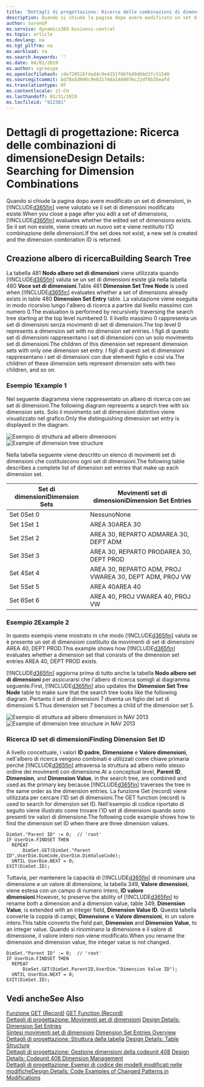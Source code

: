 ```yaml
---
title: 'Dettagli di progettazione: Ricerca delle combinazioni di dimensione | Microsoft Docs'
description: Quando si chiude la pagina dopo avere modificato un set di dimensioni, in Business Central viene valutato se il set di dimensioni modificato esiste. Se il set non esiste, viene creato un nuovo set e viene restituito l'ID combinazione delle dimensioni.
author: SorenGP
ms.service: dynamics365-business-central
ms.topic: article
ms.devlang: na
ms.tgt_pltfrm: na
ms.workload: na
ms.search.keywords: ''
ms.date: 04/01/2019
ms.author: sgroespe
ms.openlocfilehash: cde720526fdad4c9e4352f08f649d6bd3fc51540
ms.sourcegitcommit: bd78a5d990c9e83174da1409076c22df8b35eafd
ms.translationtype: HT
ms.contentlocale: it-CH
ms.lasthandoff: 03/31/2019
ms.locfileid: "912381"
---
```

# <a name="design-details-searching-for-dimension-combinations"></a><span data-ttu-id="93018-104">Dettagli di progettazione: Ricerca delle combinazioni di dimensione</span><span class="sxs-lookup"><span data-stu-id="93018-104">Design Details: Searching for Dimension Combinations</span></span>
<span data-ttu-id="93018-105">Quando si chiude la pagina dopo avere modificato un set di dimensioni, in [!INCLUDE[d365fin](includes/d365fin_md.md)] viene valutato se il set di dimensioni modificato esiste.</span><span class="sxs-lookup"><span data-stu-id="93018-105">When you close a page after you edit a set of dimensions, [!INCLUDE[d365fin](includes/d365fin_md.md)] evaluates whether the edited set of dimensions exists.</span></span> <span data-ttu-id="93018-106">Se il set non esiste, viene creato un nuovo set e viene restituito l'ID combinazione delle dimensioni.</span><span class="sxs-lookup"><span data-stu-id="93018-106">If the set does not exist, a new set is created and the dimension combination ID is returned.</span></span>  

## <a name="building-search-tree"></a><span data-ttu-id="93018-107">Creazione albero di ricerca</span><span class="sxs-lookup"><span data-stu-id="93018-107">Building Search Tree</span></span>  
 <span data-ttu-id="93018-108">La tabella 481 **Nodo albero set di dimensioni** viene utilizzata quando [!INCLUDE[d365fin](includes/d365fin_md.md)] valuta se un set di dimensioni esiste già nella tabella 480 **Voce set di dimensioni**.</span><span class="sxs-lookup"><span data-stu-id="93018-108">Table 481 **Dimension Set Tree Node** is used when [!INCLUDE[d365fin](includes/d365fin_md.md)] evaluates whether a set of dimensions already exists in table 480 **Dimension Set Entry** table.</span></span> <span data-ttu-id="93018-109">La valutazione viene eseguita in modo ricorsivo lungo l'albero di ricerca a partire dal livello massimo con numero 0.</span><span class="sxs-lookup"><span data-stu-id="93018-109">The evaluation is performed by recursively traversing the search tree starting at the top level numbered 0.</span></span> <span data-ttu-id="93018-110">Il livello massimo 0 rappresenta un set di dimensioni senza movimenti di set di dimensioni.</span><span class="sxs-lookup"><span data-stu-id="93018-110">The top level 0 represents a dimension set with no dimension set entries.</span></span> <span data-ttu-id="93018-111">I figli di questo set di dimensioni rappresentano i set di dimensioni con un solo movimento set di dimensioni.</span><span class="sxs-lookup"><span data-stu-id="93018-111">The children of this dimension set represent dimension sets with only one dimension set entry.</span></span> <span data-ttu-id="93018-112">I figli di questi set di dimensioni rappresentano i set di dimensioni con due elementi figlio e così via.</span><span class="sxs-lookup"><span data-stu-id="93018-112">The children of these dimension sets represent dimension sets with two children, and so on.</span></span>  

### <a name="example-1"></a><span data-ttu-id="93018-113">Esempio 1</span><span class="sxs-lookup"><span data-stu-id="93018-113">Example 1</span></span>  
 <span data-ttu-id="93018-114">Nel seguente diagramma viene rappresentato un albero di ricerca con sei set di dimensioni.</span><span class="sxs-lookup"><span data-stu-id="93018-114">The following diagram represents a search tree with six dimension sets.</span></span> <span data-ttu-id="93018-115">Solo il movimento set di dimensioni distintivo viene visualizzato nel grafico.</span><span class="sxs-lookup"><span data-stu-id="93018-115">Only the distinguishing dimension set entry is displayed in the diagram.</span></span>  

 <span data-ttu-id="93018-116">![Esempio di struttura ad albero dimensioni](media/nav2013_dimension_tree.png "Esempio di struttura ad albero dimensioni")</span><span class="sxs-lookup"><span data-stu-id="93018-116">![Example of dimension tree structure](media/nav2013_dimension_tree.png "Example of dimension tree structure")</span></span>  

 <span data-ttu-id="93018-117">Nella tabella seguente viene descritto un elenco di movimenti set di dimensioni che costituiscono ogni set di dimensioni.</span><span class="sxs-lookup"><span data-stu-id="93018-117">The following table describes a complete list of dimension set entries that make up each dimension set.</span></span>  

|<span data-ttu-id="93018-118">Set di dimensioni</span><span class="sxs-lookup"><span data-stu-id="93018-118">Dimension Sets</span></span>|<span data-ttu-id="93018-119">Movimenti set di dimensioni</span><span class="sxs-lookup"><span data-stu-id="93018-119">Dimension Set Entries</span></span>|  
|--------------------|---------------------------|  
|<span data-ttu-id="93018-120">Set 0</span><span class="sxs-lookup"><span data-stu-id="93018-120">Set 0</span></span>|<span data-ttu-id="93018-121">Nessuno</span><span class="sxs-lookup"><span data-stu-id="93018-121">None</span></span>|  
|<span data-ttu-id="93018-122">Set 1</span><span class="sxs-lookup"><span data-stu-id="93018-122">Set 1</span></span>|<span data-ttu-id="93018-123">AREA 30</span><span class="sxs-lookup"><span data-stu-id="93018-123">AREA 30</span></span>|  
|<span data-ttu-id="93018-124">Set 2</span><span class="sxs-lookup"><span data-stu-id="93018-124">Set 2</span></span>|<span data-ttu-id="93018-125">AREA 30, REPARTO ADM</span><span class="sxs-lookup"><span data-stu-id="93018-125">AREA 30, DEPT ADM</span></span>|  
|<span data-ttu-id="93018-126">Set 3</span><span class="sxs-lookup"><span data-stu-id="93018-126">Set 3</span></span>|<span data-ttu-id="93018-127">AREA 30, REPARTO PROD</span><span class="sxs-lookup"><span data-stu-id="93018-127">AREA 30, DEPT PROD</span></span>|  
|<span data-ttu-id="93018-128">Set 4</span><span class="sxs-lookup"><span data-stu-id="93018-128">Set 4</span></span>|<span data-ttu-id="93018-129">AREA 30, REPARTO ADM, PROJ VW</span><span class="sxs-lookup"><span data-stu-id="93018-129">AREA 30, DEPT ADM, PROJ VW</span></span>|  
|<span data-ttu-id="93018-130">Set 5</span><span class="sxs-lookup"><span data-stu-id="93018-130">Set 5</span></span>|<span data-ttu-id="93018-131">AREA 40</span><span class="sxs-lookup"><span data-stu-id="93018-131">AREA 40</span></span>|  
|<span data-ttu-id="93018-132">Set 6</span><span class="sxs-lookup"><span data-stu-id="93018-132">Set 6</span></span>|<span data-ttu-id="93018-133">AREA 40, PROJ VW</span><span class="sxs-lookup"><span data-stu-id="93018-133">AREA 40, PROJ VW</span></span>|  

### <a name="example-2"></a><span data-ttu-id="93018-134">Esempio 2</span><span class="sxs-lookup"><span data-stu-id="93018-134">Example 2</span></span>  
 <span data-ttu-id="93018-135">In questo esempio viene mostrato in che modo [!INCLUDE[d365fin](includes/d365fin_md.md)] valuta se è presente un set di dimensioni costituito da movimenti di set di dimensioni AREA 40, DEPT PROD.</span><span class="sxs-lookup"><span data-stu-id="93018-135">This example shows how [!INCLUDE[d365fin](includes/d365fin_md.md)] evaluates whether a dimension set that consists of the dimension set entries AREA 40, DEPT PROD exists.</span></span>  

 <span data-ttu-id="93018-136">[!INCLUDE[d365fin](includes/d365fin_md.md)] aggiorna prima di tutto anche la tabella **Nodo albero set di dimensioni** per assicurarsi che l'albero di ricerca somigli al diagramma seguente.</span><span class="sxs-lookup"><span data-stu-id="93018-136">First, [!INCLUDE[d365fin](includes/d365fin_md.md)] also updates the **Dimension Set Tree Node** table to make sure that the search tree looks like the following diagram.</span></span> <span data-ttu-id="93018-137">Pertanto il set di dimensioni 7 diventa un figlio del set di dimensioni 5.</span><span class="sxs-lookup"><span data-stu-id="93018-137">Thus dimension set 7 becomes a child of the dimension set 5.</span></span>  

 <span data-ttu-id="93018-138">![Esempio di struttura ad albero dimensioni in NAV 2013](media/nav2013_dimension_tree_example2.png "Esempio di struttura ad albero dimensioni in NAV 2013")</span><span class="sxs-lookup"><span data-stu-id="93018-138">![Example of dimension tree structure in NAV 2013](media/nav2013_dimension_tree_example2.png "Example of dimension tree structure in NAV 2013")</span></span>  

### <a name="finding-dimension-set-id"></a><span data-ttu-id="93018-139">Ricerca ID set di dimensioni</span><span class="sxs-lookup"><span data-stu-id="93018-139">Finding Dimension Set ID</span></span>  
 <span data-ttu-id="93018-140">A livello concettuale, i valori **ID padre**, **Dimensione** e **Valore dimensioni**, nell'albero di ricerca vengono combinati e utilizzati come chiave primaria perché [!INCLUDE[d365fin](includes/d365fin_md.md)] attraversa la struttura ad albero nello stesso ordine dei movimenti con dimensione.</span><span class="sxs-lookup"><span data-stu-id="93018-140">At a conceptual level, **Parent ID**, **Dimension**, and **Dimension Value**, in the search tree, are combined and used as the primary key because [!INCLUDE[d365fin](includes/d365fin_md.md)] traverses the tree in the same order as the dimension entries.</span></span> <span data-ttu-id="93018-141">La funzione Get (record) viene utilizzata per cercare l'ID set di dimensioni.</span><span class="sxs-lookup"><span data-stu-id="93018-141">The GET function (record) is used to search for dimension set ID.</span></span> <span data-ttu-id="93018-142">Nell'esempio di codice riportato di seguito viene illustrato come trovare l'ID set di dimensioni quando sono presenti tre valori di dimensione.</span><span class="sxs-lookup"><span data-stu-id="93018-142">The following code example shows how to find the dimension set ID when there are three dimension values.</span></span>  

```  
DimSet."Parent ID" := 0;  // 'root'  
IF UserDim.FINDSET THEN  
  REPEAT  
      DimSet.GET(DimSet."Parent ID",UserDim.DimCode,UserDim.DimValueCode);  
  UNTIL UserDim.NEXT = 0;  
EXIT(DimSet.ID);  

```  

<span data-ttu-id="93018-143">Tuttavia, per mantenere la capacità di [!INCLUDE[d365fin](includes/d365fin_md.md)] di rinominare una dimensione e un valore di dimensione, la tabella 349, **Valore dimensioni**, viene estesa con un campo di numero intero, **ID valore dimensioni**.</span><span class="sxs-lookup"><span data-stu-id="93018-143">However, to preserve the ability of [!INCLUDE[d365fin](includes/d365fin_md.md)] to rename both a dimension and a dimension value, table 349, **Dimension Value**, is extended with an integer field, **Dimension Value ID**.</span></span> <span data-ttu-id="93018-144">Questa tabella converte la coppia di campi, **Dimensione** e **Valore dimensioni**, in un valore intero.</span><span class="sxs-lookup"><span data-stu-id="93018-144">This table converts the field pair, **Dimension** and **Dimension Value**, to an integer value.</span></span> <span data-ttu-id="93018-145">Quando si rinominano la dimensione e il valore di dimensione, il valore intero non viene modificato.</span><span class="sxs-lookup"><span data-stu-id="93018-145">When you rename the dimension and dimension value, the integer value is not changed.</span></span>  

```  
DimSet."Parent ID" := 0;  // 'root'  
IF UserDim.FINDSET THEN  
  REPEAT  
      DimSet.GET(DimSet.ParentID,UserDim."Dimension Value ID");  
  UNTIL UserDim.NEXT = 0;  
EXIT(DimSet.ID);  

```  

## <a name="see-also"></a><span data-ttu-id="93018-146">Vedi anche</span><span class="sxs-lookup"><span data-stu-id="93018-146">See Also</span></span>  
 <span data-ttu-id="93018-147">[Funzione GET (Record)](/dynamics-nav/GET-Function--Record-)  </span><span class="sxs-lookup"><span data-stu-id="93018-147">[GET Function (Record)](/dynamics-nav/GET-Function--Record-)  </span></span>  
 <span data-ttu-id="93018-148">[Dettagli di progettazione: Movimenti set di dimensioni](design-details-dimension-set-entries.md) </span><span class="sxs-lookup"><span data-stu-id="93018-148">[Design Details: Dimension Set Entries](design-details-dimension-set-entries.md) </span></span>  
 <span data-ttu-id="93018-149">[Sintesi movimenti set di dimensioni](design-details-dimension-set-entries-overview.md) </span><span class="sxs-lookup"><span data-stu-id="93018-149">[Dimension Set Entries Overview](design-details-dimension-set-entries-overview.md) </span></span>  
 <span data-ttu-id="93018-150">[Dettagli di progettazione: Struttura della tabella](design-details-table-structure.md) </span><span class="sxs-lookup"><span data-stu-id="93018-150">[Design Details: Table Structure](design-details-table-structure.md) </span></span>  
 <span data-ttu-id="93018-151">[Dettagli di progettazione: Gestione dimensioni della codeunit 408](design-details-codeunit-408-dimension-management.md) </span><span class="sxs-lookup"><span data-stu-id="93018-151">[Design Details: Codeunit 408 Dimension Management](design-details-codeunit-408-dimension-management.md) </span></span>  
 [<span data-ttu-id="93018-152">Dettagli di progettazione: Esempi di codice dei modelli modificati nelle modifiche</span><span class="sxs-lookup"><span data-stu-id="93018-152">Design Details: Code Examples of Changed Patterns in Modifications</span></span>](design-details-code-examples-of-changed-patterns-in-modifications.md)
